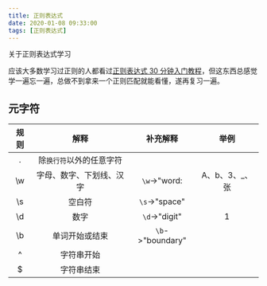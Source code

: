 ```yaml
---
title: 正则表达式
date: 2020-01-08 09:33:00
tags: [正则表达式]
---
```


关于正则表达式学习

<!--more-->

应该大多数学习过正则的人都看过[正则表达式 30 分钟入门教程](https://deerchao.cn/tutorials/regex/regex.htm)，但这东西总感觉学一遍忘一遍，总做不到拿来一个正则匹配就能看懂，遂再复习一遍。

## 元字符

| 规则 |           解释           |     补充解释     |      举例       |
| :--: | :----------------------: | :--------------: | :-------------: |
|  .   | 除`换行符`以外的任意字符 |                  |                 |
|  \w  | 字母、数字、下划线、汉字 |   `\w`->"word:   | A、b、3、\_、张 |
|  \s  |          空白符          |  `\s`->"space"   |                 |
|  \d  |           数字           |  `\d`->"digit"   |        1        |
|  \b  |      单词开始或结束      | `\b`->"boundary" |                 |
|  ^   |        字符串开始        |                  |                 |
|  $   |        字符串结束        |                  |                 |
